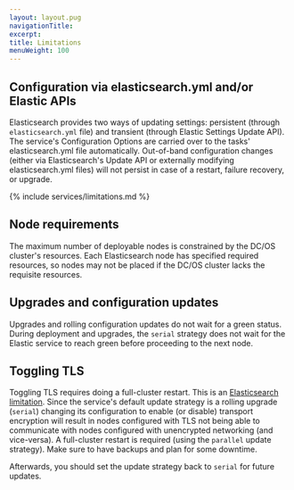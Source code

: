 ```yaml
---
layout: layout.pug
navigationTitle:
excerpt:
title: Limitations
menuWeight: 100
---
```


## Configuration via elasticsearch.yml and/or Elastic APIs

Elasticsearch provides two ways of updating settings: persistent (through `elasticsearch.yml` file) and transient (through Elastic Settings Update API). The service's Configuration Options are carried over to the tasks' elasticsearch.yml file automatically. Out-of-band configuration changes (either via Elasticsearch's Update API or externally modifying elasticsearch.yml files) will not persist in case of a restart, failure recovery, or upgrade.

{% include services/limitations.md %}

## Node requirements

The maximum number of deployable nodes is constrained by the DC/OS cluster's resources. Each Elasticsearch node has specified required resources, so nodes may not be placed if the DC/OS cluster lacks the requisite resources.

## Upgrades and configuration updates

Upgrades and rolling configuration updates do not wait for a green status. During deployment and upgrades, the `serial` strategy does not wait for the Elastic service to reach green before proceeding to the next node.

## Toggling TLS

Toggling TLS requires doing a full-cluster restart. This is an [Elasticsearch limitation](https://www.elastic.co/guide/en/elasticsearch/reference/current/configuring-tls.html). Since the service's default update strategy is a rolling upgrade (`serial`) changing its configuration to enable (or disable) transport encryption will result in nodes configured with TLS not being able to communicate with nodes configured with unencrypted networking (and vice-versa). A full-cluster restart is required (using the `parallel` update strategy). Make sure to have backups and plan for some downtime.

Afterwards, you should set the update strategy back to `serial` for future updates.

